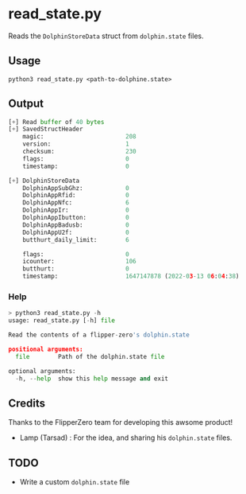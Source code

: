 # read_state.py

Reads the `DolphinStoreData` struct from `dolphin.state` files. 

## Usage

`python3 read_state.py <path-to-dolphine.state>`

## Output

```python 
[+] Read buffer of 40 bytes
[+] SavedStructHeader
    magic:                       208
    version:                     1
    checksum:                    230
    flags:                       0
    timestamp:                   0

[+] DolphinStoreData
    DolphinAppSubGhz:            0
    DolphinAppRfid:              0
    DolphinAppNfc:               6
    DolphinAppIr:                0
    DolphinAppIbutton:           0
    DolphinAppBadusb:            0
    DolphinAppU2f:               0
    butthurt_daily_limit:        6

    flags:                       0
    icounter:                    106
    butthurt:                    0
    timestamp:                   1647147878 (2022-03-13 06:04:38)
``` 


### Help

```python
> python3 read_state.py -h 
usage: read_state.py [-h] file

Read the contents of a flipper-zero's dolphin.state

positional arguments:
  file        Path of the dolphin.state file

optional arguments:
  -h, --help  show this help message and exit
``` 

## Credits
Thanks to the FlipperZero team for developing this awsome product! 

- Lamp (Tarsad) : For the idea, and sharing his `dolphin.state` files. 

## TODO
- Write a custom `dolphin.state` file
